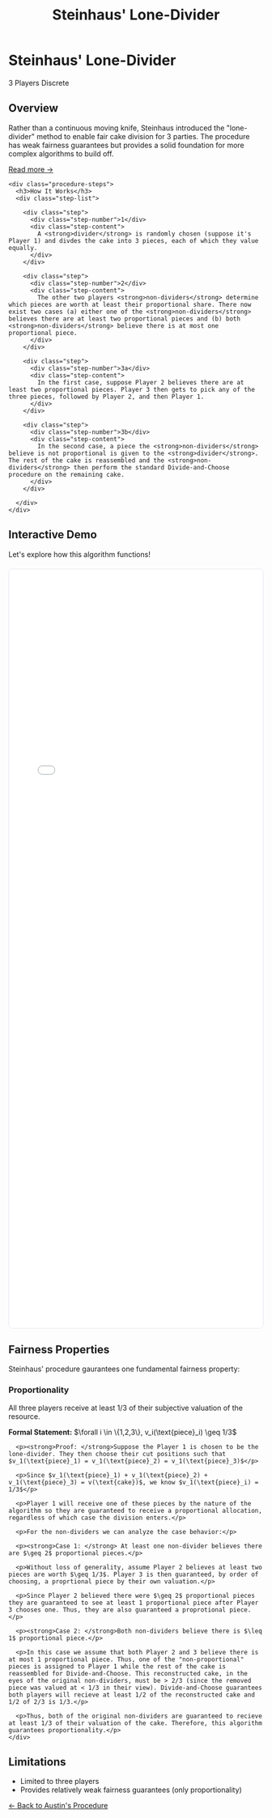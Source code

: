 ﻿---
layout: default
title: Steinhaus' Lone-Divider
permalink: /algorithms/steinhaus-lone-divider/
---

<div class="algorithm-page">

  <!-- Algorithm Header Card -->
  <div class="algorithm-header-card">
    <div class="algorithm-header-content">
      <h1 class="algorithm-title">Steinhaus' Lone-Divider</h1>
      <div class="algorithm-meta">
        <span class="meta-badge players-badge">3 Players</span>
        <span class="meta-badge complexity-badge">Discrete</span>
      </div>
    </div>
  </div>

  <!-- Overview -->
  <section class="content-block">
    <h2>Overview</h2>
    <p>Rather than a continuous moving knife, Steinhaus introduced the "lone-divider" method to enable fair cake division for 3 parties. The procedure has weak fairness guarantees but provides a solid foundation for more complex algorithms to build off.</p>
    <a href="https://en.wikipedia.org/wiki/Lone_divider" target="_blank" class="algorithm-link">Read more →</a>
    
    <div class="procedure-steps">
      <h3>How It Works</h3>
      <div class="step-list">

        <div class="step">
          <div class="step-number">1</div>
          <div class="step-content">
            A <strong>divider</strong> is randomly chosen (suppose it's Player 1) and divdes the cake into 3 pieces, each of which they value equally.
          </div>
        </div>

        <div class="step">
          <div class="step-number">2</div>
          <div class="step-content">
            The other two players <strong>non-dividers</strong> determine which pieces are worth at least their proportional share. There now exist two cases (a) either one of the <strong>non-dividers</strong> believes there are at least two proportional pieces and (b) both <strong>non-dividers</strong> believe there is at most one proportional piece.
          </div>
        </div>

        <div class="step">
          <div class="step-number">3a</div>
          <div class="step-content">
            In the first case, suppose Player 2 believes there are at least two proportional pieces. Player 3 then gets to pick any of the three pieces, followed by Player 2, and then Player 1.
          </div>
        </div>

        <div class="step">
          <div class="step-number">3b</div>
          <div class="step-content">
            In the second case, a piece the <strong>non-dividers</strong> believe is not proportional is given to the <strong>divider</strong>. The rest of the cake is reassembled and the <strong>non-dividers</strong> then perform the standard Divide-and-Choose procedure on the remaining cake.
          </div>
        </div>

      </div>
    </div>
  </section>

  <!-- Interactive Demo -->
  <section class="content-block">
    <h2>Interactive Demo</h2>
    <p>Let's explore how this algorithm functions!</p>
    <div style="border: 1px solid #e2e8f0; border-radius: 8px; overflow: hidden; margin: 20px 0; min-height: 800px;">
      <iframe 
        src="{{ '/assets/demos/steinhaus-demo.html' | relative_url }}" 
        width="100%" 
        height="1500" 
        frameborder="0"
        style="display: block; border: none;">
        <p>Your browser does not support iframes. <a href="{{ '/assets/demos/steinhaus-demo.html' | relative_url }}">View the demo directly</a>.</p>
      </iframe>
    </div>
  </section>

  <!-- Mathematical Analysis -->

  <section class="content-block">
    <h2>Fairness Properties</h2>
    <p>Steinhaus' procedure gaurantees one fundamental fairness property:</p>
  </section>

  <section class="content-block">
    <h3>Proportionality</h3>
    <p>All three players receive at least 1/3 of their subjective valuation of the resource.</p>
    <div class="proof-sketch">
      <p><strong>Formal Statement:</strong> $\forall i \in \{1,2,3\}, v_i(\text{piece}_i) \geq 1/3$</p>
    
      <p><strong>Proof: </strong>Suppose the Player 1 is chosen to be the lone-divider. They then choose their cut positions such that $v_1(\text{piece}_1) = v_1(\text{piece}_2) = v_1(\text{piece}_3)$</p> 

      <p>Since $v_1(\text{piece}_1) + v_1(\text{piece}_2) + v_1(\text{piece}_3) = v(\text{cake})$, we know $v_1(\text{piece}_i) = 1/3$</p>
      
      <p>Player 1 will receive one of these pieces by the nature of the algorithm so they are guaranteed to receive a proportional allocation, regardless of which case the division enters.</p>

      <p>For the non-dividers we can analyze the case behavior:</p>

      <p><strong>Case 1: </strong> At least one non-divider believes there are $\geq 2$ proportional pieces.</p>

      <p>Without loss of generality, assume Player 2 believes at least two pieces are worth $\geq 1/3$. Player 3 is then guaranteed, by order of choosing, a proprtional piece by their own valuation.</p>

      <p>Since Player 2 believed there were $\geq 2$ proportional pieces they are guaranteed to see at least 1 proportional piece after Player 3 chooses one. Thus, they are also guaranteed a proprotional piece.</p>

      <p><strong>Case 2: </strong>Both non-dividers believe there is $\leq 1$ proportional piece.</p>

      <p>In this case we assume that both Player 2 and 3 believe there is at most 1 proportional piece. Thus, one of the "non-proportional" pieces is assigned to Player 1 while the rest of the cake is reassembled for Divide-and-Choose. This reconstructed cake, in the eyes of the original non-dividers, must be > 2/3 (since the removed piece was valued at < 1/3 in their view). Divide-and-Choose guarantees both players will recieve at least 1/2 of the reconstructed cake and 1/2 of 2/3 is 1/3.</p>

      <p>Thus, both of the original non-dividers are guaranteed to recieve at least 1/3 of their valuation of the cake. Therefore, this algorithm guarantees proportionality.</p>
    </div>
  </section>

  <!-- Limitations -->
  <section class="content-block">
    <h2>Limitations</h2>
    <ul>
      <li>Limited to three players</li>
      <li>Provides relatively weak fairness guarantees (only proportionality)</li>
    </ul>
  </section>

  <!-- Navigation -->
  <footer class="algorithm-navigation">
    <a href="{{ '/algorithms/austins-moving-knife/' | relative_url }}" class="nav-button secondary">← Back to Austin's Procedure</a>
  </footer>

</div>
